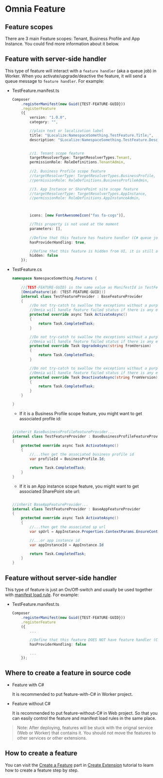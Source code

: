 # Omnia Feature

## Feature scopes

There are 3 main Feature scopes: Tenant, Business Profile and App Instance. You could find more information about it below.

## Feature with server-side handler

This type of feature will interact with a `feature handler` (aka a queue job) in Worker. When you activate/upgrade/deactive the feature, it will send a queue message to `feature handler`. For example: 

- TestFeature.manifest.ts

    ```ts
    Composer
        .registerManifest(new Guid({TEST-FEATURE-GUID}))
        .registerFeature
        ({
            version: "1.0.0",
            category: "",

            //plain text or localization label
            title: "$Localize:NamespaceSomething.TestFeature.Title;",
            description: "$Localize:NamespaceSomething.TestFeature.Description;",
            

            //1. Tenant scope feature
            targetResolverType: TargetResolverTypes.Tenant,
            permissionRole: RoleDefinitions.TenantAdmin,
            
            //2. Business Profile scope feature
            //targetResolverType: TargetResolverTypes.BusinessProfile,
            //permissionRole: RoleDefinitions.BusinessProfileAdmin,        

            //3. App Instance or SharePoint site scope feature
            //targetResolverType: TargetResolverTypes.AppInstance,
            //permissionRole: RoleDefinitions.AppInstanceAdmin,



            icons: [new FontAwesomeIcon("fas fa-cogs")],

            //This property is not used at the moment
            parameters: [], 
            
            //Define that this feature has feature handler (C# queue job) 
            hasProviderHandling: true,

            //Define that this feature is hidden from UI, it is still able to activate through Swagger/Postman. 
            hidden: false
        });
    ```

- TestFeature.cs

    ```cs
    namespace NamespaceSomething.Features {
        
        //{TEST-FEATURE-GUID} is the same value as ManifestId in TestFeature.manifest.ts
        [OmniaFeature(id: {TEST-FEATURE-GUID})]
        internal class TestFeatureProvider : BaseFeatureProvider
        {
            //Do not try-catch to swallow the exceptions without a purpose
            //Omnia will handle feature failed status if there is any errors
            protected override async Task ActivateAsync()
            {
                return Task.CompletedTask;
            }

            //Do not try-catch to swallow the exceptions without a purpose
            //Omnia will handle feature failed status if there is any errors
            protected override Task UpgradeAsync(string fromVersion)
            {
                return Task.CompletedTask;
            }

            //Do not try-catch to swallow the exceptions without a purpose
            //Omnia will handle feature failed status if there is any errors
            protected override Task DeactivateAsync(string fromVersion)
            {
                return Task.CompletedTask;
            }
        }

    }
    ```

    - If it is a Business Profile scope feature, you might want to get associated profile id:

    ```cs
    
    //inherit BaseBusinessProfileFeatureProvider...
    internal class TestFeatureProvider : BaseBusinessProfileFeatureProvider
    {
        protected override async Task ActivateAsync()
        {
            //...then get the associated business profile id 
            var profileId = BusinessProfile.Id;

            return Task.CompletedTask;
        }
    }

    ```

    - If it is an App instance scope feature, you might want to get associated SharePoint site url:

    ```cs

    //inherit BaseAppFeatureProvider...
    internal class TestFeatureProvider : BaseAppFeatureProvider
    {
        protected override async Task ActivateAsync()
        {
            //...then get the associated sp url
            var spUrl = AppInstance.Properties.ContextParams.EnsureContextParamStringValue(Fx.SharePoint.Constants.Parameters.SPUrl);

            //...or app instance id
            var appInstanceId = AppInstance.Id

            return Task.CompletedTask;
        }
    }


    ```

## Feature without server-side handler

This type of feature is just an On/Off-switch and usually be used together with [manifest load rule](https://github.com/preciofishbone/OmniaFx/tree/master/docs/tutorials/omnia-learn/manifest-load-rule#manifest-custom-load-rule). For example: 

- TestFeature.manifest.ts

    ```ts
    Composer
        .registerManifest(new Guid({TEST-FEATURE-GUID}))
        .registerFeature
        ({
            ...

            //Define that this feature DOES NOT have feature handler (C# file) 
            hasProviderHandling: false

            ...
        });
    ```

## Where to create a feature in source code

- Feature with C#

    It is recommended to put feature-with-C# in Worker project.

- Feature without C#

    It is recommended to put feature-without-C# in Web project. So that you can easily control the feature and manifest load rules in the same place.

> Note: After deploying, features will be stuck with the orignal service (Web or Worker) that contains it. You should not move the features to other services or other extensions.

## How to create a feature

You can visit the [Create a Feature](https://github.com/preciofishbone/OmniaFx/tree/master/docs/tutorials/first-extension/create-feature#create-a-feature) part in [Create Extension](https://github.com/preciofishbone/OmniaFx/tree/master/docs/tutorials/first-extension#build-your-first-extension-like-a-boss) tutorial to learn how to create a feature step by step. 